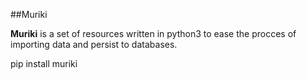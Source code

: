 
##Muriki

**Muriki** is a set of resources written in python3 to ease the procces of importing data
and persist to databases.

pip install muriki
